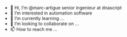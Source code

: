 - 👋 Hi, I’m @marc-artigue senior ingenieur at dnascript
- 👀 I’m interested in automation software
- 🌱 I’m currently learning ...
- 💞️ I’m looking to collaborate on ...
- 📫 How to reach me ...

<!---
marc-artigue/marc-artigue is a ✨ special ✨ repository because its `README.md` (this file) appears on your GitHub profile.
You can click the Preview link to take a look at your changes.
--->
